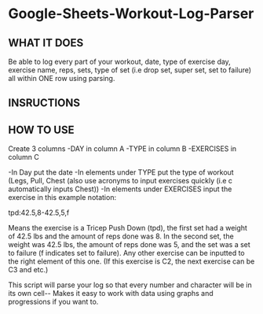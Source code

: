 # Google-Sheets-Workout-Log-Parser

## WHAT IT DOES

Be able to log every part of your workout, date, type of exercise day, exercise name, reps, sets, type of set (i.e drop set, super set, set to failure) all within ONE row using parsing.

## INSRUCTIONS

## HOW TO USE

Create 3 columns
-DAY in column A
-TYPE in column B
-EXERCISES in column C

-In Day put the date
-In elements under TYPE put the type of workout (Legs, Pull, Chest (also use acronyms to input exercises quickly (i.e c automatically inputs Chest))
-In elements under EXERCISES input the exercise in this example notation:

tpd:42.5,8-42.5,5,f

Means the exercise is a Tricep Push Down (tpd), the first set had a weight of 42.5 lbs and the amount of reps done was 8. In the second set, the weight was 42.5 lbs, the amount of reps done was 5, and the set was a set to failure (f indicates set to failure). Any other exercise can be inputted to the right element of this one. (If this exercise is C2, the next exercise can be C3 and etc.)

This script will parse your log so that every number and character will be in its own cell-- Makes it easy to work with data using graphs and progressions if you want to.
